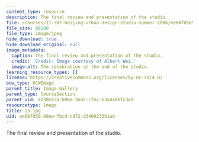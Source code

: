 ```yaml
---
content_type: resource
description: The final review and presentation of the studio.
file: /courses/11-307-beijing-urban-design-studio-summer-2006/ee68fd5698aefbcdcd72d3409235b1ad_23.jpg
file_size: 86180
file_type: image/jpeg
hide_download: true
hide_download_original: null
image_metadata:
  caption: The final review and presentation of the studio.
  credit: 'Credit: Image courtesy of Albert Wei.'
  image-alt: The celebration at the end of the studio.
learning_resource_types: []
license: https://creativecommons.org/licenses/by-nc-sa/4.0/
ocw_type: OCWImage
parent_title: Image Gallery
parent_type: CourseSection
parent_uid: e230c63a-b96e-3ea5-cfec-53a4a0efc3e2
resourcetype: Image
title: 23.jpg
uid: ee68fd56-98ae-fbcd-cd72-d3409235b1ad
---
```

The final review and presentation of the studio.